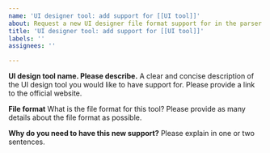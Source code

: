 ```yaml
---
name: 'UI designer tool: add support for [[UI tool]]'
about: Request a new UI designer file format support for in the parser.
title: 'UI designer tool: add support for [[UI tool]]'
labels: ''
assignees: ''

---
```


**UI design tool name. Please describe.**
A clear and concise description of the UI design tool you would like to have support for. Please provide a link to the official website.

**File format**
What is the file format for this tool? Please provide as many details about the file format as possible.

**Why do you need to have this new support?**
Please explain in one or two sentences.
